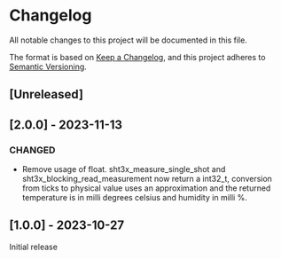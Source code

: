 # Changelog
All notable changes to this project will be documented in this file.

The format is based on [Keep a Changelog](https://keepachangelog.com/en/1.0.0/),
and this project adheres to [Semantic Versioning](https://semver.org/spec/v2.0.0.html).


## [Unreleased]

## [2.0.0] - 2023-11-13

### CHANGED

- Remove usage of float.
  sht3x_measure_single_shot and sht3x_blocking_read_measurement now return a int32_t,
  conversion from ticks to physical value uses an approximation and the returned
  temperature is in milli degrees celsius and humidity in milli %.

## [1.0.0] - 2023-10-27

Initial release

